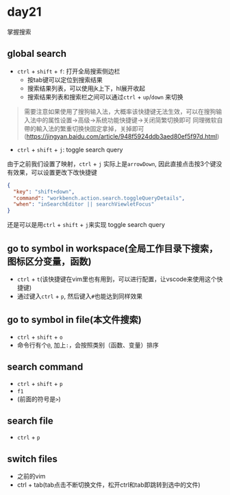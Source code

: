 # day21

掌握搜索

## global search

- `ctrl` + `shift` + `f`: 打开全局搜索侧边栏
  - 按tab键可以定位到搜索结果
  - 搜索结果列表，可以使用jk上下，hl展开收起
  - 搜索结果列表和搜索栏之间可以通过`ctrl` + `up`/`down` 来切换 

> 需要注意如果使用了搜狗输入法，大概率该快捷键无法生效，可以在搜狗输入法中的属性设置->高级->系统功能快捷键->关闭简繁切换即可
> 同理微软自帶的輸入法的繁重切换快固定拿掉，关掉即可(https://jingyan.baidu.com/article/948f5924ddb3aed80ef5f97d.html)

- `ctrl` + `shift` + `j`: toggle search query

由于之前我们设置了映射，`ctrl` + `j` 实际上是`arrowDown`, 因此直接点击按3个键没有效果，可以设置更改下改快捷键

```json
{
  "key": "shift+down",
  "command": "workbench.action.search.toggleQueryDetails",
  "when": "inSearchEditor || searchViewletFocus"
}
```

还是可以是用`ctrl` + `shift` + `j`来实现 toggle search query

## go to symbol in workspace(全局工作目录下搜索，图标区分变量，函数)

- `ctrl` + `t`(该快捷键在vim里也有用到，可以进行配置，让vscode来使用这个快捷键)
- 通过键入`ctrl` + `p`, 然后键入`#`也能达到同样效果

## go to symbol in file(本文件搜索)

- `ctrl` + `shift` + `o`
- 命令行有个`@`, 加上`:`，会按照类别（函数、变量）排序

## search command

- `ctrl` + `shift` + `p`
- `f1`
- (前面的符号是`>`)

## search file

- `ctrl` + `p`

## switch files

- 之前的vim
- ctrl + tab(tab点击不断切换文件，松开ctrl和tab即跳转到选中的文件)